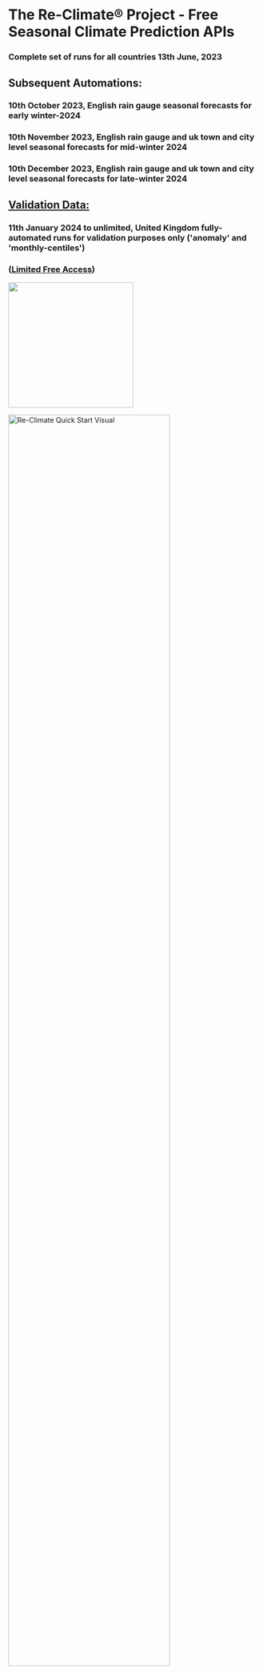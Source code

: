 # The Re-Climate® Project - Free Seasonal Climate Prediction APIs
### Complete set of runs for all countries 13th June, 2023
## Subsequent Automations: 
### 10th October 2023, English rain gauge seasonal forecasts for early winter-2024
### 10th November 2023, English rain gauge and uk town and city level seasonal forecasts for mid-winter 2024
### 10th December 2023, English rain gauge and uk town and city level seasonal forecasts for late-winter 2024
## [Validation Data:](https://github.com/cjnankervis/Re-Climate/tree/main/Validation/Readme.md)
### 11th January 2024 to unlimited, United Kingdom fully-automated runs for validation purposes only ('anomaly' and 'monthly-centiles')

### ([Limited Free Access](https://github.com/cjnankervis/Re-Climate/tree/main/Free-APIs))
[<img src="https://seasonalforecasts.earth/wp-content/themes/dropX/assets/images/logo.png" width="250"/>](https://seasonalforecasts.earth "Reliable Seasonal Climate Forecasts")

[<img src="https://seasonalforecasts.earth/wp-content/uploads/2023/07/Re-ClimateQuickStart-1.png" alt="Re-Climate Quick Start Visual" width="80%"/>](https://github.com/cjnankervis/Re-Climate/tree/main/Example_Requests "Availability for Seasonal Climate Forecasts")

[*See Example Requests and Limitations*](https://github.com/cjnankervis/Re-Climate/tree/main/Example_Requests "Availability for Seasonal Climate Forecasts")

## Re-Climate® API Products

The Re-Climate® API delivers reliable seasonal climate predictions to operations teams in the agri-food, energy and water utilities, and insurance industries. These forecasts have been independently and impartially assessed by the National Physical Laboratory.

The company combines climate and weather models through its algorithms; helping organisations to adapt to near-term climate hazards, calculate their risk exposure and build their resilience accordingly.

Modelling seasonal weather extremes assists decision-makers communicate losses linked to floods, drought, wind damage, hail, heatwaves or freeze days to within a few kilometres.

Supplied as an 'ensemble', a collection of well-calibrated daily weather time series, Re-Climate® enables firms to better hedge or price their risk. Re-Climate® also helps clients adapt to acute physical risks posed by extreme weather events such as heatwaves and floods, develop rigorous scenario plans, and protect assets from acute climate hazards on operational timescales.

### Supporting Sustainable Agriculture

WeatherLogistics has a mission to help meet UN Sustainable Development Goals (SDGs) for food, water and natural resources. Currently the firm is developing a sustainability monitoring platform to advise farmers on their present and future climate exposure and how to reduce both their agricultural inputs and reduce greenhouse gas emissions. This forms part of a 12-month project in partnership with the University of Leicester, the University of Reading and supported and funded by UKRI/ STFC.

Future farmers will be able to build smarter precision farming solutions and benchmarking platforms, integrated pest management systems, and decision-support applications to avoid food supply distribution. Growers can also optimise their operations with better timed preventative spraying, frost protection, and crop quality assurance.

## Climate Data Availability

[<img src="https://seasonalforecasts.earth/wp-content/uploads/2023/07/Re-ClimateDataAvailability-1.png" alt="Re-Climate Near-Term Climate Data Availability" width="80%"/>](https://github.com/cjnankervis/Re-Climate/tree/main/Example_Requests "Near-term Climate Data Availability for Seasonal Climate Forecasts and RCP projections")

## Requesting API Access

To get started, please request an API authentication key and user credentials from the [product owner](mailto:accounts@weatherlogistics.com). To make single requests the [API-Request.py](https://github.com/cjnankervis/Re-Climate/blob/main/API-Request.py) script should be used, while for multiple requests please see [API-Request-Multithreading.py](https://github.com/cjnankervis/Re-Climate/blob/main/API-Request-Multithreading.py). The Python code can be used to access  six main data streams, with post-processing code also supplied to calculate return periods and other statistics from daily town and city data supplied through "Daily Ensembles". For a description of all available API requests, please see [API_requests.md](https://github.com/cjnankervis/Re-Climate/blob/main/Example_Requests/API_requests.md).

### Endpoints

To get started with the API request code, first specify the endpoint URL for the relevant Re-Climate® API.
- **[Re-Climate® Validators](https://seasonalforecasts.earth/docs/pricing/)**, historic seasonal forecasts (except current issue)
- **[Re-Climate® Standard](https://seasonalforecasts.earth/docs/pricing/)**, seasonal forecasts for towns and cities
- **[Re-Climate® Gauges](https://seasonalforecasts.earth/docs/pricing/)**, seasonal forecasts at UK rain gauge sites
- **[Re-Climate® RCP Projections](https://seasonalforecasts.earth/docs/pricing/)**, downloadable for [free](https://github.com/cjnankervis/Re-Climate/tree/main/Free-APIs)

# Features

Independently and impartially assessed by the [National Physical Laboratory](https://www.npl.co.uk/national-challenges/environment), Re-Climate® delivers forecasts of climate perils covering the next 3 months and at a 5 kilometre resolution to prepare for extended weather hazards. For more information on the seasonal climate forecast services please see [WeatherLogistics' Docs](https://re-climate.earth/docs).

**The Re-Climate API ...**:

- Builds on 9-years of R&D in seasonal climate prediction science
- Combines state-of-the-art models with statistical post-processing
- Simulates daily precipitation event generation to manage local flood/ drought
- Delivers reliable weather hazard analytics to assess daily events
- Extends deterministic weather predictions from 2 to 15 weeks
- Provides access for historical start dates from month: '03', year: '2023'
- Updates climate hazard information on the 11th day of each month

### Bounding Box Restrictions

- UK: 49.84° to 60.85° North, -10.7° to 2.69° East
- Spain: 35.71° to 44.17° North, -9.67° to 3.67° East
- Turkey: 35.82° to 42.14° North, 26.04° to 44.79° East

*USA is in our future development pipeline, expanding to other geographies

## Validation

WeatherLogistics completed a successful collaboration with the National Physical Laboratory (NPL) in April 2022. As part of its deliverable, NPL validated its short-term climate forecasts and provided a statistical framework for quality assessment of probabilistic weather predictions. WeatherLogistics used these techniques to ensure the reliability of its Re-Climate® APIs.

### Direct Comparisons of Seasonal Forecasts Against Observations

NPL's validation report presents a comparison of the predicted frequencies of occurrence of daily precipitation events of different intensities against ERA5-land measurements. Covering 96 UK cities for the years 2018 to 2022, the results summarise the [late winter assessment](https://seasonalforecasts.earth/wp-content/uploads/2022/07/Late-WinterNPL_WL.pdf) from January to March period (lead times of 1 to 3 months) as they would be issued on 10th December.

Similarly, NPL’s report also provided direct comparisons for the [late summer period](https://seasonalforecasts.earth/wp-content/uploads/2022/07/Late-SummerNPL-WL.pdf) as issued on 10th June, which cover the months July to September from 2018 to 2022. For both the winter and summer the results demonstrate a good overall seasonal consistency between observations and WeatherLogistics' retrospective seasonal climate predictions  at the city scale.

## Understanding Seasonal Forecast Requests

<p style="text-align: center;"><img src="https://re-climate.earth/wp-content/uploads/2023/06/Re-ClimateFeatures.png" alt="Re-Climate Product Features" width="80%"></p>

<sub><b>NWP = Numerical Weather Prediction</b></sub>

## Monthly Forecasts
**Country-wide ASCII grid provided at a monthly granularity, useful for a big-picture seasonal overview

Monthly centile data supplies users with mapped averages of precipitation in addition to minimum, maximum and average monthly temperatures. At present these are available for the mainland geographical area of the United Kingdom, Spain and Turkey. These ASCII grids present the lower to upper thresholds in the respectively meteorological variables at the 10th, 30th, median (50th), 70th and 90th centile confidence bounds. Since the seasonal climate forecasts provide well-calibrated information, 8 in 10 months are likely to present monthly conditions between the 10th and 90th centiles at any specified geographical location.

To request this climate data on a regular 5km grid, see [monthly centile request example input](https://github.com/cjnankervis/Re-Climate/blob/main/Example_Requests/MonthlyForecasts_example.json). See further [documentation](https://re-climate.earth/docs/gridded-datasets/) and [ASCII formatting](https://re-climate.earth/docs/climate-data-outputs/). To visualise ASCII output data please see [Visualise_ASCII.py](https://github.com/cjnankervis/Re-Climate/blob/main/Visualise_ASCII.py).

## Daily Ensembles
**Unique access to 100 daily simulations at the town/ city level, ideal for those with assets at specified locations

WeatherLogistics' daily ensembles provide a Quickstart framework to calculate frequencies of occurrence, threshold or centile-based exceedance calculations, consecutive day counts or accumulations; and generate customised metrics.

Ensemble members 1 to 50 are generated using WeatherLogistics' statistical forecast system, while members 51 to 100 are generated using a multi-model average of modified Copernicus Climate Change Service (C3S) [seasonal forecast](https://climate.copernicus.eu/seasonal-forecasts) model data*. Both systems have been developed to achieve the best-on-market accuracy and reliability and have been independently and impartially reviewed by the National Physical Laboratory.

To request this climate data, see [daily ensembles example input](https://github.com/cjnankervis/Re-Climate/blob/main/Example_Requests/DailyEnsembles_example.json), and its postprocessing scripts provided for [CSV](https://github.com/cjnankervis/Re-Climate/blob/main/CSV_Postprocessing.py) and [JSON](https://github.com/cjnankervis/Re-Climate/blob/main/JSON_Postprocessing.py) inputs. See further [documentation](https://re-climate.earth/docs/daily-time-series/).

### Example A.
Using "JSON_Postprocessing.py" to calculate the 90th centile of ensemble members with consecutive dry days, where 24-hour accumulated precipitation is less than 1mm

<code>Mean consecutive days with an event intensity equal to or below 1.0 is 13.67, which is based on analysis of 50 ensemble members and 31 days in July</code>

### Example B.
Using "CSV_Postproccessing.py" to calculate an ensemble average of consecutive days of tropical nights (T<sub>min</sub> > 20°C), for the multi-model benchmark/ numerical weather prediction models

<code>Mean consecutive days with an event intensity equal to or above 20 is 1.0, which is based on analysis of 50 ensemble members and 31 days in July</code>

## Hazard Indices
**Mapped country-wide town/ city indices, useful for a snapshot overview of acute seasonal climate hazards

Please view more detailed information about [how to interpret seasonal climate forecast hazards](https://github.com/cjnankervis/Re-Climate/blob/main/About-Hazard-Indices.md), which explains: what is meant by forecast reliability, how an ensemble prediction can extend short-term forecasts without breaching mathematical constraints, what is possible from a seasonal precipitation forecast, and how to interpret the seasonal climate forecast hazards. [Forecast graphics](https://github.com/cjnankervis/Re-Climate/blob/main/About-Hazard-Indices.md#graphics-showing-a-worked-example) then show how information is combined from probabilistic forecasts as single value hazard indices.

Hazard indices are based on a shift-of-the-tail approach that compares daily distribution to a baseline climatology. Climate hazards indices include precipitation, drought, SPI, aridity, heat, cold, hail, minimum and maximum relative humidity, incoming solar radiation and wind speeds. These are scaled from 1 - 9, with the extremes in the index indicating probability shifted by 4 deciles below or above its local climatology reference, with 5 indicating the forecast is on par with baseline climate expectations for the current forecast month or season. To request this climate data, see [hazard indices example input](https://github.com/cjnankervis/Re-Climate/blob/main/Example_Requests/HazardIndices_example.json). See further [documentation](https://re-climate.earth/docs/hazard-indices/).

### Climatological Hazard References
| Geography/<br />Country | <sub>Meteorological<br /> Variable</sub> | <sub>Reference<br /> Product</sub> | <sub>Resolution</sub> | <sub>Start Year</sub> | <sub>End Year</sub> | <sub>Reference<br />Midpoint</sub> | <sub>Reference<br /> Documentation</sub> |
| ------------- | ------------- | ------------- | ------------- | ------------- | ------------- | ------------- | ------------- |
| ALL GEOGRAPHIES | precipitation, drought, SPI, aridity, heat, cold | UERRA (MESCAN-SURFEX) | 5.5km | 2004 | 2018 | 2011 | [UERRA MESCAN-SURFEX](https://cds.climate.copernicus.eu/cdsapp#!/dataset/reanalysis-uerra-europe-complete)
| ALL GEOGRAPHIES | heat, cold, hail, minimum and maximum humidity, incoming solar radiation and wind speeds | ECMWF ReAnalysis v5 | 31km | 1981 | 2019 | 2000 | [ERA5](https://cds.climate.copernicus.eu/cdsapp#!/dataset/reanalysis-era5-single-levels)

## Departures (Anomalies)
**Country-wide ASCII grid/ town or city CSV provided at a monthly granularity; a departure forecast useful for a big-picture seasonal overview

Like the monthly forecasts request, anomalies provide a country-wide mapped overview of departures from a **climatological average** to assess whether the seasonal forecast period is likely to be warmer/ cooler or wetter/ drier than the average monthly conditions over the most recent years. To request this climate data on a regular 5km grid, see [anomalies example input](https://github.com/cjnankervis/Re-Climate/blob/main/Example_Requests/Anomalies_example.json). See further [documentation](https://re-climate.earth/docs/gridded-datasets/). To visualise ASCII output data please see [Visualise_ASCII.py](https://github.com/cjnankervis/Re-Climate/blob/main/Visualise_ASCII.py).

### Departure Type

***Temperature (TMean)*** as an absolute difference from current estimated climate conditions in Kelvin

***Precipitation*** as an relative % of climatological reference conditions, where 100% indicates near normal conditions relative to history

### Climatological Departure References
| Geography/<br />Country | <sub>Meteorological<br /> Variable</sub> | <sub>Reference<br /> Product</sub> | <sub>Resolution</sub> | <sub>Start Year</sub> | <sub>End Year</sub> | <sub>Reference<br />Midpoint</sub> | <sub>Reference<br /> Documentation</sub> |
| ------------- | ------------- | ------------- | ------------- | ------------- | ------------- | ------------- | ------------- |
| United Kingdom | Monthly Temperature (TMean) | UKCP09 | 5km | 1962 | 2016 | **ADJUSTED TO CURRENT** | [Hadley Centre](https://catalogue.ceda.ac.uk/uuid/87b3ab3b9bae47adab0c15d594d443b8)
| United Kingdom | Monthly Precipitation (precipitation) | UKCP09 | 5km | 1962 | 2016 | **ADJUSTED TO CURRENT** | [Hadley Centre](https://catalogue.ceda.ac.uk/uuid/87b3ab3b9bae47adab0c15d594d443b8)
| Spain | Monthly Temperature (TMean) | SPREAD | 5km | 1962 | 2014 | **ADJUSTED TO CURRENT** | [STEAD](https://digital.csic.es/handle/10261/188989)
| Spain | Monthly Precipitation (precipitation) | SPREAD | 5km | 1962 | 2013 | **ADJUSTED TO CURRENT** | [SPREAD](https://digital.csic.es/handle/10261/141218)
| Turkey | Monthly Temperature (TMean) | UERRA | 5km | 1961 | 2017 | **ADJUSTED TO CURRENT** | [ECMWF-UERRA](https://cds.climate.copernicus.eu/cdsapp#!/dataset/reanalysis-uerra-europe-single-levels)
| Turkey | Monthly Precipitation (precipitation) | UERRA | 5km | 1962 | 2015 | **ADJUSTED TO CURRENT** | [ECMWF-UERRA](https://cds.climate.copernicus.eu/cdsapp#!/dataset/reanalysis-uerra-europe-single-levels)

**ADJUSTED TO CURRENT**
Chronic climate change adjustments are applied using a monthly temperature trend adjustment on an individual gridcell basis. This shifts the reference midpoint climate to present day.

### Example C.
November precipitation anomalies plotted using Re-Climate® data issued on 10th October 2022.

### Median
<p style="text-align: center;"><img src="https://seasonalforecasts.earth/wp-content/uploads/2022/11/ASCII_Plots.png" alt="Extended precipitation forecast for November 2022" width="80%"></p>

### 90th Centile
<p style="text-align: center;"><img src="https://seasonalforecasts.earth/wp-content/uploads/2022/11/ASCII_Plots_90th.png" alt="Northeast and Central Scotland flooding, 90th centile of precipitation forecast for November 2022" width="80%"></p>

## Daily Quantile  (Q-Q) Plots
**Access to figures showing town/ city daily weather profiles at quantile (decile) intervals for the upcoming season, ideal for who need a quick snapshot view

Comparisons between the seasonal profile (centile distributions) of daily temperature and precipitation plotted at each decile, compared directly to the 4.5km Europen UERRA Re-Analysis climatology from 2004 to 2018. To request this climate data for a specified town or city, see [daily quantiles (Q-Q) example input](https://github.com/cjnankervis/Re-Climate/blob/main/Example_Requests/DailyQuantiles_example.json).

## Graphical Summaries
**Access to figures showing town/ city daily weather ensemble summaries as box-whisker/ violin plots for the upcoming season, ideal for who need a quick snapshot view

Comparisons between the seasonal profile (centile distributions) of multiple meteorological variables, compared against WeatherLogistics' real-time equivalent model climatology. To request this climate data for a specified town or city, see [graphical summaries example input](https://github.com/cjnankervis/Re-Climate/blob/main/Example_Requests/GraphicalSummaries_example.json).

Example below (top), showing daily minimum temperatures from all 100 ensemble members for central London for the mid-autumn period. Using the "meteorological_variable": "TMin" option.
<p style="text-align: center;"><img src="https://seasonalforecasts.earth/wp-content/uploads/2022/12/WestminsterSeasonalforecast_MTH3_09-Late-Summer2021_2021TminLondonBoroughsForecast.png" alt="Seasonal climate forecast of minimum temperature for Westminster (London), September 2022" width="80%"></p>

[Heating Degree Days for energy utility demand management, presented as a 7-day running accumulation of daily temperatures, using the "meteorological_variable": "Gdd" option](https://seasonalforecasts.earth/wp-content/uploads/2022/12/GDD.png)

<p style="text-align: center;"><img src="https://seasonalforecasts.earth/wp-content/uploads/2022/12/EXCEEDANCES.png" alt="Likelihood of exceedance for daily precipitation for Bristol, Winter 2023" width="80%"></p>

## Additional Examples

Monitoring summer temperature extremes and heatwave extremes, July forecast issued on 10th June 2022

<p style="text-align: center;"><img src="https://seasonalforecasts.earth/wp-content/uploads/2022/11/TMax_System2.png" alt="July 2022 temperature extremes and heatwave conditions" width="80%"></p>

Monitoring summer precipitation deficits and drought conditions, July forecast issued on 10th June 2022

<p style="text-align: center;"><img src="https://seasonalforecasts.earth/wp-content/uploads/2022/11/Precip_System2.png" alt="Summer 2022 drought management and heatwave conditions" width="80%"></p>

Volumetric soil moisture content forecast (layer 2, 7cm to 28cm) for May 2023, showing five centiles (10th, 30th, median, 70th and 90th) intervals of the seasonal climate forecast.

<p style="text-align: center;"><img src="https://seasonalforecasts.earth/wp-content/uploads/2023/05/Soilmoisture_Forecast.png" alt="Volumetric soil moisture forecast for May 2023" width="80%"></p>

## About WeatherLogistics®

WeatherLogistics® is an innovative climate technology company with 10-years expertise in improving the value of seasonal climate forecasts for operational use.

The company’s successful projects include a European Space Agency kick-start activity. WeatherLogistics® has also undertaken data validation and meteorological product audits for the agricultural industry. Its clients include renewable energy, water management and insurance firms. Delivered through the Google Cloud Platform, its extended precipitation data offers the most detailed information available to support operations teams in Turkey and the UK impacted by drought.

WeatherLogistics' codebase has been verified by the [Science & Technology Facilities Council](https://www.ukri.org/news-and-events/responding-to-climate-change/predicting-and-managing-climate-risks/flexible-and-scalable-solutions-for-climate-smart-forecasting/) and its results validated by [data specialists at Agrimetrics](https://agrimetrics.co.uk/2020/06/03/seasonal-climate-forecasts-for-agriculture/). [Independent and impartial validation](https://github.com/cjnankervis/Re-Climate#validation) was also undertaken by NPL funded through [UKRI/ A4I programme]((https://www.npl.co.uk/national-challenges/environment)). WeatherLogistics also helped initiate and sponsor [Yield21 ‘Predict Our Harvest’](https://www.agrimetrics.co.uk/news/uk-2021-wheat-yield-prediction) and is also a [UKRI/ NERC project partner for Seasonal Weather Prediction](https://gtr.ukri.org/project/C31D56B3-9A23-4AD9-BD85-752248E3D09F).

## Acknowledgements

*Contains modified Copernicus Climate Change Service information 2022. Neither the European Commission nor ECMWF is responsible for any use that may be made of the Copernicus information or data it contains.
